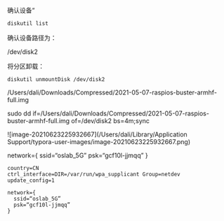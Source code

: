 确认设备“

```cpp
diskutil list
```

确认设备路径为：

/dev/disk2

将分区卸载：

```undefined
diskutil unmountDisk /dev/disk2
```

/Users/dali/Downloads/Compressed/2021-05-07-raspios-buster-armhf-full.img

sudo dd if=/Users/dali/Downloads/Compressed/2021-05-07-raspios-buster-armhf-full.img of=/dev/disk2 bs=4m;sync

![image-20210623225932667](/Users/dali/Library/Application Support/typora-user-images/image-20210623225932667.png)



network={
  ssid=“oslab_5G”
  psk=“gcf10l-jjmqq”
}

```
country=CN
ctrl_interface=DIR=/var/run/wpa_supplicant Group=netdev
update_config=1

network={
  ssid=“oslab_5G”
  psk=“gcf10l-jjmqq”
}
```